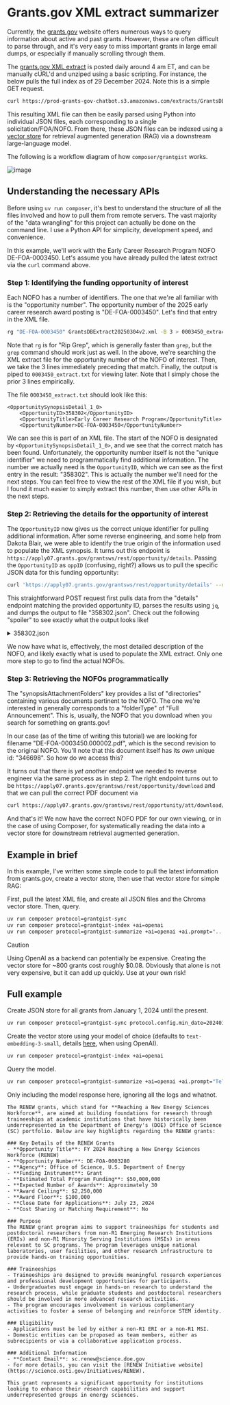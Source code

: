 # Grants.gov XML extract summarizer

Currently, the [grants.gov](https://www.grants.gov) website offers numerous ways to query information about active and past grants. However, these are often difficult to parse through, and it's very easy to miss important grants in large email dumps, or especially if manually scrolling through them.

The [grants.gov XML extract](https://www.grants.gov/xml-extract) is posted daily around 4 am ET, and can be manually cURL'd and unziped using a basic scripting. For instance, the below pulls the full index as of 29 December 2024. Note this is a simple GET request.

```bash
curl https://prod-grants-gov-chatbot.s3.amazonaws.com/extracts/GrantsDBExtract20241229v2.zip -o grants.zip && unzip grants.zip
```

This resulting XML file can then be easily parsed using Python into individual JSON files, each corresponding to a single solicitation/FOA/NOFO. From there, these JSON files can be indexed using a [vector store](https://python.langchain.com/docs/integrations/retrievers/self_query/chroma_self_query/) for retrieval augmented generation (RAG) via a downstream large-language model.

The following is a workflow diagram of how `composer/grantgist` works.

![image](https://github.com/user-attachments/assets/eba3733d-e97c-4da9-96c8-fcd2db18671c)


## Understanding the necessary APIs

Before using `uv run composer`, it's best to understand the structure of all the files involved and how to pull them from remote servers. The vast majority of the "data wrangling" for this project can actually be done on the command line. I use a Python API for simplicity, development speed, and convenience.

In this example, we'll work with the Early Career Research Program NOFO DE-FOA-0003450. Let's assume you have already pulled the latest extract via the `curl` command above.

### Step 1: Identifying the funding opportunity of interest

Each NOFO has a number of identifiers. The one that we're all familiar with is the "opportunity number". The opportunity number of the 2025 early career research award posting is "DE-FOA-0003450". Let's find that entry in the XML file.

```bash
rg "DE-FOA-0003450" GrantsDBExtract20250304v2.xml -B 3 > 0003450_extract.txt
```

Note that `rg` is for "Rip Grep", which is generally faster than `grep`, but the `grep` command should work just as well. In the above, we're searching the XML extract file for the opportunity number of the NOFO of interest. Then, we take the 3 lines immediately preceding that match. Finally, the output is piped to `0003450_extract.txt` for viewing later. Note that I simply chose the prior 3 lines empirically.

The file `0003450_extract.txt` should look like this:

```
<OpportunitySynopsisDetail_1_0>
	<OpportunityID>358302</OpportunityID>
	<OpportunityTitle>Early Career Research Program</OpportunityTitle>
	<OpportunityNumber>DE-FOA-0003450</OpportunityNumber>
```

We can see this is part of an XML file. The start of the NOFO is designated by `<OpportunitySynopsisDetail_1_0>`, and we see that the correct match has been found. Unfortunately, the opportunity number itself is not the "unique identifier" we need to programmatically find additional information. The number we actually need is the `OpportunityID`, which we can see as the first entry in the result: "358302". This is actually the number we'll need for the next steps. You can feel free to view the rest of the XML file if you wish, but I found it much easier to simply extract this number, then use other APIs in the next steps.

### Step 2: Retrieving the details for the opportunity of interest

The `OpportunityID` now gives us the correct unique identifier for pulling additional information. After some reverse engineering, and some help from Dakota Blair, we were able to identify the true origin of the information used to populate the XML synopsis. It turns out this endpoint is `https://apply07.grants.gov/grantsws/rest/opportunity/details`. Passing the `OpportunityID` as `oppID` (confusing, right?) allows us to pull the specific JSON data for this funding opportunity:

```bash
curl 'https://apply07.grants.gov/grantsws/rest/opportunity/details' --data-raw 'oppId=358302' | jq . > 358302.json
```

This straightforward POST request first pulls data from the "details" endpoint matching the provided opportunity ID, parses the results using `jq`, and dumps the output to file "358302.json". Check out the following "spoiler" to see exactly what the output looks like!

<details>
  <summary>
    358302.json
  </summary>
  <br>

```json
{
  "id": 358302,
  "revision": 1,
  "opportunityNumber": "DE-FOA-0003450",
  "opportunityTitle": "Early Career Research Program",
  "owningAgencyCode": "PAMS-SC",
  "listed": "L",
  "publisherUid": "laingki",
  "modifiedComments": "Please see cover page for amendment explanation",
  "flag2006": "N",
  "opportunityCategory": {
    "category": "D",
    "description": "Discretionary"
  },
  "synopsis": {
    "opportunityId": 358302,
    "version": 2,
    "agencyCode": "PAMS-SC",
    "agencyName": "Kimberlie J Laing\nGrant Analyst",
    "agencyPhone": "301-903-3026",
    "agencyAddressDesc": "SC.Early@science.doe.gov",
    "agencyDetails": {
      "code": "SC",
      "seed": "PAMS-SC",
      "agencyName": "Office of Science",
      "agencyCode": "PAMS-SC",
      "topAgencyCode": "PAMS"
    },
    "topAgencyDetails": {
      "code": "PAMS",
      "seed": "PAMS",
      "agencyName": "Department of Energy - Office of Science",
      "agencyCode": "PAMS",
      "topAgencyCode": "PAMS"
    },
    "agencyContactPhone": "301-903-3026",
    "agencyContactName": "Kimberlie J Laing\nGrant Analyst",
    "agencyContactDesc": "SC.Early@science.doe.gov",
    "agencyContactEmail": "SC.Early@science.doe.gov",
    "agencyContactEmailDesc": "SC.Early@science.doe.gov",
    "synopsisDesc": "<p>The Office of Science’s (SC) mission is to deliver scientific discoveries and major scientific tools to transform our understanding of nature and advance the energy, economic, and national security of the United States (U.S.). SC is the Nation’s largest Federal sponsor of basic research in the physical sciences and the lead Federal agency supporting fundamental scientific research for our Nation’s energy future.</p><p><br></p><p>·&nbsp;&nbsp;&nbsp;&nbsp;&nbsp;&nbsp;<em>Science for energy, economic and national security</em>―building a foundation of scientific and technical knowledge to spur discoveries and innovations for advancing the Department’s mission. SC supports a wide range of funding modalities from single principal investigators to large team-based activities to engage in fundamental research on energy production, conversion, storage, transmission, and use, and on our understanding of the earth systems.</p><p>·&nbsp;&nbsp;&nbsp;&nbsp;&nbsp;&nbsp;<em>The frontiers of science</em>—exploring nature’s mysteries from the study of fundamental subatomic particles, atoms, and molecules that are the building blocks of the materials of our universe and everything in it to the DNA, proteins, and cells that are the building blocks of life. Each of the programs in SC supports research probing the most fundamental disciplinary questions.</p><p><br></p><p><em>The 21st Century tools of science</em>—providing the nation’s researchers with 28 state-of-the-art national scientific user facilities, the most advanced tools of modern science, propelling the U.S. to the forefront of science, technology development, and deployment through innovation.</p><p>SC is an established leader of the U.S. scientific discovery and innovation enterprise. Over the decades, SC investments and accomplishments in basic research and enabling research capabilities have provided the foundations for new technologies, businesses, and industries, making significant contributions to our nation’s economy, national security, and quality of life.</p>",
    "responseDate": "Apr 22, 2025 12:00:00 AM EDT",
    "responseDateDesc": "",
    "postingDate": "Jan 17, 2025 12:00:00 AM EST",
    "archiveDate": "May 22, 2025 12:00:00 AM EDT",
    "costSharing": false,
    "estimatedFunding": "136000000",
    "estimatedFundingFormatted": "136,000,000",
    "awardCeiling": "2750000",
    "awardCeilingFormatted": "2,750,000",
    "awardFloor": "875000",
    "awardFloorFormatted": "875,000",
    "applicantEligibilityDesc": "In accordance with 2 CFR 910.126, Competition, eligibility for award is restricted to U.S. Institutions of Higher Education, DOE National Laboratories (listed at https://www.energy.gov/national-laboratories), and institutions operating SC Scientific User Facilities (listed at https://science.osti.gov/User-Facilities).This eligibility restriction is intended to create an opportunity for the most promising scientists who are (a) early in their careers, (b) in positions with sufficient permanence to support independent research efforts, and (c) for investigators not at DOE-affiliated institutions, in positions that require working with the students who will become the scientific workforce of the future.",
    "sendEmail": "Y",
    "createTimeStamp": "Feb 14, 2025 05:07:10 PM EST",
    "modComments": "Please see cover page for amendment explanation",
    "createdDate": "Jan 17, 2025 09:35:05 AM EST",
    "lastUpdatedDate": "Feb 03, 2025 09:44:28 AM EST",
    "applicantTypes": [
      {
        "id": "25",
        "description": "Others (see text field entitled \"Additional Information on Eligibility\" for clarification)"
      }
    ],
    "fundingInstruments": [
      {
        "id": "G",
        "description": "Grant"
      },
      {
        "id": "O",
        "description": "Other"
      },
      {
        "id": "PC",
        "description": "Procurement Contract"
      }
    ],
    "fundingActivityCategories": [
      {
        "id": "ST",
        "description": "Science and Technology and other Research and Development"
      }
    ],
    "responseDateStr": "2025-04-22-00-00-00",
    "postingDateStr": "2025-01-17-00-00-00",
    "archiveDateStr": "2025-05-22-00-00-00",
    "createTimeStampStr": "2025-02-14-17-07-10"
  },
  "agencyDetails": {
    "code": "SC",
    "seed": "PAMS-SC",
    "agencyName": "Office of Science",
    "agencyCode": "PAMS-SC",
    "topAgencyCode": "PAMS"
  },
  "topAgencyDetails": {
    "code": "PAMS",
    "seed": "PAMS",
    "agencyName": "Department of Energy - Office of Science",
    "agencyCode": "PAMS",
    "topAgencyCode": "PAMS"
  },
  "synopsisAttachmentFolders": [
    {
      "id": 77014,
      "opportunityId": 358302,
      "folderType": "Full Announcement",
      "folderName": "DE-FOA-0003450",
      "zipLobSize": 3717692,
      "createdDate": "Jan 17, 2025 09:35:24 AM EST",
      "lastUpdatedDate": "Feb 14, 2025 05:06:44 PM EST",
      "synopsisAttachments": [
        {
          "id": 346698,
          "opportunityId": 358302,
          "mimeType": "application/pdf",
          "fileName": "DE-FOA-0003450.000002.pdf",
          "fileDescription": "Amendment 000002",
          "fileLobSize": 1313214,
          "createdDate": "Feb 03, 2025 09:42:44 AM EST",
          "synopsisAttFolderId": 77014
        },
        {
          "id": 346434,
          "opportunityId": 358302,
          "mimeType": "application/pdf",
          "fileName": "DE-FOA-0003450.000001.pdf",
          "fileDescription": "Full Announcement",
          "fileLobSize": 1312987,
          "createdDate": "Jan 17, 2025 09:35:56 AM EST",
          "lastUpdatedDate": "Jan 24, 2025 10:46:33 AM EST",
          "synopsisAttFolderId": 77014
        },
        {
          "id": 346861,
          "opportunityId": 358302,
          "mimeType": "application/pdf",
          "fileName": "DE-FOA-0003450.000003.pdf",
          "fileDescription": "Full NOFO",
          "fileLobSize": 1313657,
          "createdDate": "Feb 14, 2025 05:06:44 PM EST",
          "synopsisAttFolderId": 77014
        }
      ]
    }
  ],
  "synopsisDocumentURLs": [],
  "synAttChangeComments": [
    {
      "id": {
        "opportunityId": 358302,
        "attType": "D",
        "createdDate": "Feb 14, 2025 05:07:10 PM EST",
        "attTypeDesc": "Related Documents",
        "commentsDate": "Feb 14, 2025"
      },
      "changeComments": "Amendment 3. See front page of NOFO."
    }
  ],
  "cfdas": [
    {
      "id": 427429,
      "opportunityId": 358302,
      "cfdaNumber": "81.049",
      "programTitle": "Office of Science Financial Assistance Program"
    }
  ],
  "opportunityHistoryDetails": [
    {
      "oppHistId": {
        "opportunityId": 358302,
        "revision": 0
      },
      "opportunityId": 358302,
      "revision": 0,
      "opportunityNumber": "DE-FOA-0003450",
      "opportunityTitle": "Early Career Research Program",
      "owningAgencyCode": "PAMS-SC",
      "publisherUid": "laingki",
      "listed": "L",
      "opportunityCategory": {
        "category": "D",
        "description": "Discretionary"
      },
      "synopsis": {
        "id": {
          "opportunityId": 358302,
          "revision": 0
        },
        "opportunityId": 358302,
        "revision": 0,
        "version": 1,
        "agencyCode": "PAMS-SC",
        "agencyAddressDesc": "SC.Early@science.doe.gov",
        "agencyDetails": {
          "code": "SC",
          "seed": "PAMS-SC",
          "agencyName": "Office of Science",
          "agencyCode": "PAMS-SC",
          "topAgencyCode": "PAMS"
        },
        "agencyContactPhone": "301-903-3026",
        "agencyContactName": "Kimberlie J Laing\nGrant Analyst",
        "agencyContactDesc": "SC.Early@science.doe.gov",
        "agencyContactEmail": "SC.Early@science.doe.gov",
        "agencyContactEmailDesc": "SC.Early@science.doe.gov",
        "synopsisDesc": "<p>The Office of Science’s (SC) mission is to deliver scientific discoveries and major scientific tools to transform our understanding of nature and advance the energy, economic, and national security of the United States (U.S.). SC is the Nation’s largest Federal sponsor of basic research in the physical sciences and the lead Federal agency supporting fundamental scientific research for our Nation’s energy future.</p><p><br></p><p>·&nbsp;&nbsp;&nbsp;&nbsp;&nbsp;&nbsp;<em>Science for energy, economic and national security</em>―building a foundation of scientific and technical knowledge to spur discoveries and innovations for advancing the Department’s mission. SC supports a wide range of funding modalities from single principal investigators to large team-based activities to engage in fundamental research on energy production, conversion, storage, transmission, and use, and on our understanding of the earth systems.</p><p>·&nbsp;&nbsp;&nbsp;&nbsp;&nbsp;&nbsp;<em>The frontiers of science</em>—exploring nature’s mysteries from the study of fundamental subatomic particles, atoms, and molecules that are the building blocks of the materials of our universe and everything in it to the DNA, proteins, and cells that are the building blocks of life. Each of the programs in SC supports research probing the most fundamental disciplinary questions.</p><p><br></p><p><em>The 21st Century tools of science</em>—providing the nation’s researchers with 28 state-of-the-art national scientific user facilities, the most advanced tools of modern science, propelling the U.S. to the forefront of science, technology development, and deployment through innovation.</p><p>SC is an established leader of the U.S. scientific discovery and innovation enterprise. Over the decades, SC investments and accomplishments in basic research and enabling research capabilities have provided the foundations for new technologies, businesses, and industries, making significant contributions to our nation’s economy, national security, and quality of life.</p>",
        "responseDate": "Apr 22, 2025 12:00:00 AM EDT",
        "responseDateDesc": "",
        "postingDate": "Jan 17, 2025 12:00:00 AM EST",
        "archiveDate": "May 22, 2025 12:00:00 AM EDT",
        "costSharing": false,
        "estimatedFunding": "136000000",
        "estimatedFundingFormatted": "136,000,000",
        "awardCeiling": "2750000",
        "awardCeilingFormatted": "2,750,000",
        "awardFloor": "875000",
        "awardFloorFormatted": "875,000",
        "applicantEligibilityDesc": "In accordance with 2 CFR 910.126, Competition, eligibility for award is restricted to U.S. \r\nInstitutions of Higher Education, DOE National Laboratories (listed at https://www.energy.gov/national-laboratories), and institutions operating SC Scientific User Facilities (listed at https://science.osti.gov/User-Facilities).\r\n\r\nThis eligibility restriction is intended to create an opportunity for the most promising scientists who are (a) early in their careers, (b) in positions with sufficient permanence to support independent research efforts, and (c) for investigators not at DOE-affiliated institutions, in positions that require working with the students who will become the scientific workforce of the future.",
        "createTimeStamp": "Feb 03, 2025 09:42:44 AM EST",
        "sendEmail": "Y",
        "actionType": "U",
        "actionDate": "Feb 03, 2025 09:44:28 AM EST",
        "createdDate": "Jan 17, 2025 09:35:05 AM EST",
        "lastUpdatedDate": "Jan 17, 2025 09:35:05 AM EST",
        "applicantTypes": [
          {
            "id": "25",
            "description": "Others (see text field entitled \"Additional Information on Eligibility\" for clarification)"
          }
        ],
        "fundingInstruments": [
          {
            "id": "G",
            "description": "Grant"
          },
          {
            "id": "O",
            "description": "Other"
          },
          {
            "id": "PC",
            "description": "Procurement Contract"
          }
        ],
        "fundingActivityCategories": [
          {
            "id": "ST",
            "description": "Science and Technology and other Research and Development"
          }
        ],
        "responseDateStr": "2025-04-22-00-00-00",
        "postingDateStr": "2025-01-17-00-00-00",
        "archiveDateStr": "2025-05-22-00-00-00",
        "createTimeStampStr": "2025-02-03-09-42-44"
      },
      "cfdas": [
        {
          "id": 427429,
          "opportunityId": 358302,
          "revision": 0,
          "cfdaNumber": "81.049",
          "programTitle": "Office of Science Financial Assistance Program"
        }
      ],
      "synopsisModifiedFields": [],
      "forecastModifiedFields": []
    }
  ],
  "opportunityPkgs": [
    {
      "id": 290195,
      "topportunityId": 358302,
      "familyId": 14,
      "dialect": "XFDL2.2",
      "opportunityNumber": "DE-FOA-0003450",
      "opportunityTitle": "Early Career Research Program",
      "cfdaNumber": "81.049",
      "openingDate": "Jan 17, 2025 12:00:00 AM EST",
      "closingDate": "Apr 22, 2025 12:00:00 AM EDT",
      "owningAgencyCode": "PAMS-SC",
      "agencyDetails": {
        "code": "SC",
        "seed": "PAMS-SC",
        "agencyName": "Office of Science",
        "agencyCode": "PAMS-SC",
        "topAgencyCode": "PAMS"
      },
      "topAgencyDetails": {
        "code": "PAMS",
        "seed": "PAMS",
        "agencyName": "Department of Energy - Office of Science",
        "agencyCode": "PAMS",
        "topAgencyCode": "PAMS"
      },
      "programTitle": "Office of Science Financial Assistance Program",
      "contactInfo": "SC.Early@science.doe.gov",
      "gracePeriod": 14,
      "competitionId": "DE-FOA-0003450",
      "competitionTitle": "Early Career Research Program",
      "electronicRequired": "Y",
      "expectedApplicationCount": 900,
      "openToApplicantType": 1,
      "listed": "L",
      "isMultiProject": "N",
      "extension": "pdf",
      "mimetype": "application/pdf",
      "lastUpdate": "Jan 24, 2025 10:47:00 AM EST",
      "workspaceCompatibleFlag": "Y",
      "packageId": "PKG00290195",
      "openingDateStr": "2025-01-17-00-00-00",
      "closingDateStr": "2025-04-22-00-00-00"
    }
  ],
  "closedOpportunityPkgs": [],
  "originalDueDate": "Apr 22, 2025 12:00:00 AM EDT",
  "originalDueDateDesc": "",
  "synopsisModifiedFields": [
    "revision",
    "version",
    "applicantEligibilityDesc",
    "createTimeStamp"
  ],
  "forecastModifiedFields": [],
  "errorMessages": [],
  "synPostDateInPast": true,
  "docType": "synopsis",
  "forecastHistCount": 0,
  "synopsisHistCount": 0,
  "assistCompatible": false,
  "assistURL": "",
  "relatedOpps": [],
  "draftMode": "N"
}
```

</details>

We now have what is, effectively, the most detailed description of the NOFO, and likely exactly what is used to populate the XML extract. Only one more step to go to find the actual NOFOs.

### Step 3: Retrieving the NOFOs programmatically

The "synopsisAttachmentFolders" key provides a list of "directories" containing various documents pertinent to the NOFO. The one we're interested in generally corresponds to a "folderType" of "Full Announcement". This is, usually, the NOFO that you download when you search for something on grants.gov!

In our case (as of the time of writing this tutorial) we are looking for filename "DE-FOA-0003450.000002.pdf", which is the second revision to the original NOFO. You'll note that this document itself has its _own_ unique id: "346698". So how do we access this?

It turns out that there is _yet another_ endpoint we needed to reverse engineer via the same process as in step 2. The right endpoint turns out to be `https://apply07.grants.gov/grantsws/rest/opportunity/download` and that we can pull the correct PDF document via

```bash
curl https://apply07.grants.gov/grantsws/rest/opportunity/att/download/346698 > 346698.pdf
```

And that's it! We now have the correct NOFO PDF for our own viewing, or in the case of using Composer, for systematically reading the data into a vector store for downstream retrieval augmented generation.
## Example in brief

In this example, I've written some simple code to pull the latest information from grants.gov, create a vector store, then use that vector store for simple RAG:

First, pull the latest XML file, and create all JSON files and the Chroma vector store. Then, query.

```bash
uv run composer protocol=grantgist-sync
uv run composer protocol=grantgist-index +ai=openai
uv run composer protocol=grantgist-summarize +ai=openai +ai.prompt="..."
```

> [!CAUTION]
> Using OpenAI as a backend can potentially be expensive. Creating the vector store for ~800 grants cost roughly $0.08. Obviously that alone is not very expensive, but it can add up quickly. Use at your own risk!


## Full example

Create JSON store for all grants from January 1, 2024 until the present.

```bash
uv run composer protocol=grantgist-sync protocol.config.min_date=20240101
```

Create the vector store using your model of choice (defaults to `text-embedding-3-small`, details [here](https://openai.com/api/pricing/), when using OpenAI).

```bash
uv run composer protocol=grantgist-index +ai=openai
```

Query the model.

```bash
uv run composer protocol=grantgist-summarize +ai=openai +ai.prompt="Tell me about RENEW grants in the database. RENEW stands for Reaching a New Energy Sciences Workforce."
```

Only including the model response here, ignoring all the logs and whatnot.

```
The RENEW grants, which stand for **Reaching a New Energy Sciences Workforce**, are aimed at building foundations for research through traineeships at academic institutions that have historically been underrepresented in the Department of Energy's (DOE) Office of Science (SC) portfolio. Below are key highlights regarding the RENEW grants:

### Key Details of the RENEW Grants
- **Opportunity Title**: FY 2024 Reaching a New Energy Sciences Workforce (RENEW)
- **Opportunity Number**: DE-FOA-0003280
- **Agency**: Office of Science, U.S. Department of Energy
- **Funding Instrument**: Grant
- **Estimated Total Program Funding**: $50,000,000
- **Expected Number of Awards**: Approximately 30
- **Award Ceiling**: $2,250,000
- **Award Floor**: $100,000
- **Close Date for Applications**: July 23, 2024
- **Cost Sharing or Matching Requirement**: No

### Purpose
The RENEW grant program aims to support traineeships for students and postdoctoral researchers from non-R1 Emerging Research Institutions (ERIs) and non-R1 Minority Serving Institutions (MSIs) in areas relevant to SC programs. The program leverages unique national laboratories, user facilities, and other research infrastructure to provide hands-on training opportunities.

### Traineeships
- Traineeships are designed to provide meaningful research experiences and professional development opportunities for participants.
- Undergraduates must engage in hands-on research to understand the research process, while graduate students and postdoctoral researchers should be involved in more advanced research activities.
- The program encourages involvement in various complementary activities to foster a sense of belonging and reinforce STEM identity.

### Eligibility
- Applications must be led by either a non-R1 ERI or a non-R1 MSI.
- Domestic entities can be proposed as team members, either as subrecipients or via a collaborative application process.

### Additional Information
- **Contact Email**: sc.renew@science.doe.gov
- For more details, you can visit the [RENEW Initiative website](https://science.osti.gov/Initiatives/RENEW).

This grant represents a significant opportunity for institutions looking to enhance their research capabilities and support underrepresented groups in energy sciences.
```
